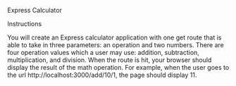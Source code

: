Express Calculator


Instructions


You will create an Express calculator application with one get route that is able to take in three parameters: an operation and two numbers.
There are four operation values which a user may use: addition, subtraction, multiplication, and division.
When the route is hit, your browser should display the result of the math operation.
For example, when the user goes to the url http://localhost:3000/add/10/1, the page should display 11.